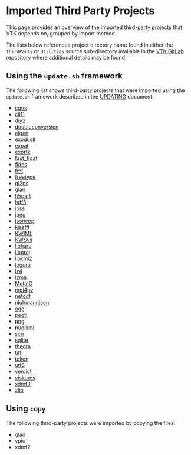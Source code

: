 # Imported Third Party Projects

This page provides an overview of the imported third-party projects that VTK depends
on, grouped by import method.

The lists below references project directory name found in either the `ThirdParty`
or `Utilities` source sub-directory available in the [VTK GitLab][] repository where additional
details may be found.

[VTK GitLab]: https://gitlab.kitware.com/vtk/vtk

## Using the `update.sh` framework

The following list shows third-party projects that were imported using the `update.sh`
framework described in the [UPDATING](UPDATING.md) document:

  * [cgns](cgns/update.sh)
  * [cli11](cli11/update.sh)
  * [diy2](diy2/update.sh)
  * [doubleconversion](doubleconversion/update.sh)
  * [eigen](eigen/update.sh)
  * [exodusII](exodusII/update.sh)
  * [expat](expat/update.sh)
  * [exprtk](exprtk/update.sh)
  * [fast_float](fast_float/update.sh)
  * [fides](fides/update.sh)
  * [fmt](fmt/update.sh)
  * [freetype](freetype/update.sh)
  * [gl2ps](gl2ps/update.sh)
  * [glad](glad/update.sh)
  * [h5part](h5part/update.sh)
  * [hdf5](hdf5/update.sh)
  * [ioss](ioss/update.sh)
  * [jpeg](jpeg/update.sh)
  * [jsoncpp](jsoncpp/update.sh)
  * [kissfft](kissfft/update.sh)
  * [KWIML](../Utilities/KWIML/update.sh)
  * [KWSys](../Utilities/KWSys/update.sh)
  * [libharu](libharu/update.sh)
  * [libproj](libproj/update.sh)
  * [libxml2](libxml2/update.sh)
  * [loguru](loguru/update.sh)
  * [lz4](lz4/update.sh)
  * [lzma](lzma/update.sh)
  * [MetaIO](../Utilities/MetaIO/update.sh)
  * [mpi4py](mpi4py/update.sh)
  * [netcdf](netcdf/update.sh)
  * [nlohmannjson](nlohmannjson/update.sh)
  * [ogg](ogg/update.sh)
  * [pegtl](pegtl/update.sh)
  * [png](png/update.sh)
  * [pugixml](pugixml/update.sh)
  * [scn](scn/update.sh)
  * [sqlite](sqlite/update.sh)
  * [theora](theora/update.sh)
  * [tiff](tiff/update.sh)
  * [token](token/update.sh)
  * [utf8](utf8/update.sh)
  * [verdict](verdict/update.sh)
  * [viskores](viskores/update.sh)
  * [xdmf3](xdmf3/update.sh)
  * [zlib](zlib/update.sh)

<!--
The list above was generated using the following script:

```
cd VTK/ThirdParty
for path in $(ls -d -1 */) $(ls -d -1 ../Utilities/*/); do
  path=${path%/*}  # "dir1/dir2/Dir3/" -> "dir1/dir2/Dir3"
  project=${path##*/}  # "dir1/dir2/Dir3" -> "Dir3"
  if [[ -f "$path/update.sh" ]]; then
    echo "  * [$project]($path/update.sh)"
  fi
done | sort --ignore-case
```
-->

## Using `copy`

The following third-party projects were imported by copying the files:

  * glad
  * vpic
  * xdmf2

<!--
The list above was generated using the following script:

```
root_src_dir=$(git rev-parse --show-toplevel)

for path in $(ls -d -1 */); do
  path=${path%/*}  # "dir1/dir2/Dir3/" -> "dir1/dir2/Dir3"
  project=${path##*/}  # "dir1/dir2/Dir3" -> "Dir3"

  # List project that isn't imported through "update.sh"
  if [ ! -f "$path/update.sh" ]; then
    echo "  * $project"
  fi
done | sort --ignore-case
```
-->
